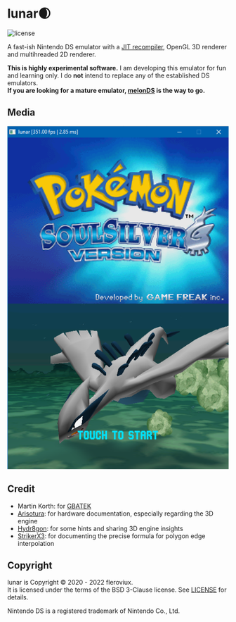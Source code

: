 # lunar🌒

![license](https://img.shields.io/github/license/fleroviux/lunar)

A fast-ish Nintendo DS emulator with a [JIT recompiler](https://github.com/fleroviux/lunatic), OpenGL 3D renderer and multihreaded 2D renderer.

**This is highly experimental software.** 
I am developing this emulator for fun and learning only.
I do **not** intend to replace any of the established DS emulators.  
**If you are looking for a mature emulator, [melonDS](https://github.com/melonDS-emu/melonDS) is the way to go.**

## Media

![screenshot1](media/screenshot.png)

## Credit
- Martin Korth: for [GBATEK](http://problemkaputt.de/gbatek.htm)
- [Arisotura](https://github.com/Arisotura/): for hardware documentation, especially regarding the 3D engine
- [Hydr8gon](https://github.com/Hydr8gon/): for some hints and sharing 3D engine insights 
- [StrikerX3](https://github.com/StrikerX3): for documenting the precise formula for polygon edge interpolation 

## Copyright

lunar is Copyright © 2020 - 2022 fleroviux.<br>
It is licensed under the terms of the BSD 3-Clause license. See [LICENSE](LICENSE) for details.

Nintendo DS is a registered trademark of Nintendo Co., Ltd.

